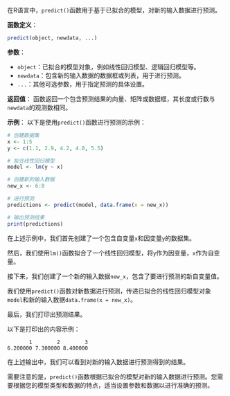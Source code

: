 在R语言中，`predict()`函数用于基于已拟合的模型，对新的输入数据进行预测。

**函数定义**：
```R
predict(object, newdata, ...)
```

**参数**：
- `object`：已拟合的模型对象，例如线性回归模型、逻辑回归模型等。
- `newdata`：包含新的输入数据的数据框或列表，用于进行预测。
- `...`：其他可选参数，用于指定预测的具体设置。

**返回值**：
函数返回一个包含预测结果的向量、矩阵或数据框，其长度或行数与`newdata`的观测数相同。

**示例**：
以下是使用`predict()`函数进行预测的示例：

```R
# 创建数据集
x <- 1:5
y <- c(1.1, 2.9, 4.2, 4.8, 5.5)

# 拟合线性回归模型
model <- lm(y ~ x)

# 创建新的输入数据
new_x <- 6:8

# 进行预测
predictions <- predict(model, data.frame(x = new_x))

# 输出预测结果
print(predictions)
```

在上述示例中，我们首先创建了一个包含自变量`x`和因变量`y`的数据集。

然后，我们使用`lm()`函数拟合了一个线性回归模型，将`y`作为因变量，`x`作为自变量。

接下来，我们创建了一个新的输入数据`new_x`，包含了要进行预测的新自变量值。

我们使用`predict()`函数对新数据进行预测，传递已拟合的线性回归模型对象`model`和新的输入数据`data.frame(x = new_x)`。

最后，我们打印出预测结果。

以下是打印出的内容示例：

```
       1        2        3 
6.200000 7.300000 8.400000 
```

在上述输出中，我们可以看到对新的输入数据进行预测得到的结果。

需要注意的是，`predict()`函数根据已拟合的模型对新的输入数据进行预测。您需要根据您的模型类型和数据的特点，适当设置参数和数据以进行准确的预测。